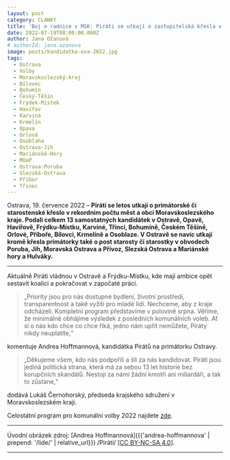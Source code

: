 ```yaml
---
layout: post
category: CLANKY
title: 'Boj o radnice v MSK: Piráti se utkají o zastupitelská křesla v 18 obcích'
date: 2022-07-19T08:00:00.000Z
author: Jana Ožanová 
# authorId: jana.ozanova
image: posts/kandidatka-ova-2022.jpg
tags:
  - Ostrava
  - Volby
  - Moravskoslezský-kraj
  - Bílovec
  - Bohumín
  - Český-Těšín
  - Frýdek-Místek
  - Havířov
  - Karviná
  - Krmelín
  - Opava
  - Orlová
  - Osoblaha
  - Ostrava-Jih
  - Mariánské-Hory
  - MOaP
  - Ostrava-Poruba
  - Slezská-Ostrava
  - Příbor
  - Třinec
---
```


Ostrava, 19. července 2022 – **Piráti se  letos utkají o primátorské či starostenské křeslo v rekordním počtu měst a obcí Moravskoslezského kraje. Podali celkem 13 samostatných kandidátek v Ostravě, Opavě, Havířově, Frýdku-Místku, Karviné, Třinci, Bohumíně, Českém Těšíně, Orlové, Příboře, Bílovci, Krmelíně a Osoblaze. V Ostravě se navíc utkají kromě křesla primátorky také o post starosty či starostky v obvodech Poruba, Jih, Moravská Ostrava a Přívoz, Slezská Ostrava a Mariánské hory a Hulváky.**

<hr />

Aktuálně Piráti vládnou v Ostravě a Frýdku-Místku, kde mají ambice opět sestavit koalici a pokračovat v započaté práci. 

> „Priority jsou pro nás dostupné bydlení, životní prostředí, transparentnost a také vyžití pro mladé lidi. Nechceme, aby z kraje odcházeli. Kompletní program představíme v polovině srpna. Věříme, že minimálně obhájíme výsledek z posledních komunálních voleb. Ať si o nás kdo chce co chce říká, jedno nám upřít nemůžete, Piráty nikdy neuplatíte,“ 

komentuje Andrea Hoffmannová, kandidátka Pirátů na primátorku Ostravy.

> „Děkujeme všem, kdo nás podpořili a šli za nás kandidovat. Piráti jsou jediná politická strana, která má za sebou 13 let historie bez korupčních skandálů. Nestojí za námi žádní kmotři ani miliardáři, a tak to zůstane,“

dodává Lukáš Černohorský, předseda krajského sdružení v Moravskoslezském kraji.

Celostátní program pro komunální volby 2022 najdete [zde](https://www.pirati.cz/program/komunal2022/ "Piráti: Volební program pro komunální volby 2022").

---

Úvodní obrázek zdroj: [Andrea Hoffmannová]({{'andrea-hoffmannova' | prepend: '/lide/' | relative_url}}) /Piráti/ \[[CC BY-NC-SA 4.0](https://creativecommons.org/licenses/by-nc-sa/4.0/deed.cs)\].

- - -
